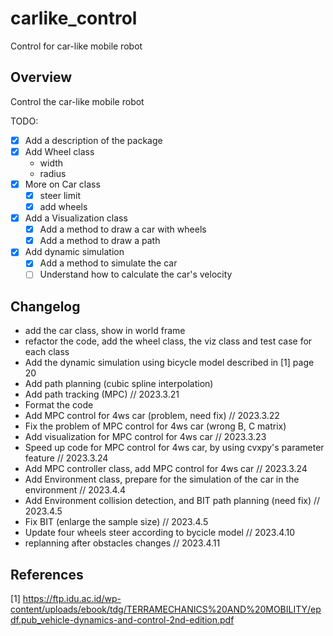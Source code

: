 # carlike_control
Control for car-like mobile robot

## Overview

Control the car-like mobile robot

TODO:

- [x] Add a description of the package
- [x] Add Wheel class
  - width
  - radius
- [x] More on Car class
  - [x] steer limit
  - [x] add wheels
- [x] Add a Visualization class
  - [x] Add a method to draw a car with wheels
  - [x] Add a method to draw a path
- [x] Add dynamic simulation
  - [x] Add a method to simulate the car
  - [ ] Understand how to calculate the car's velocity

## Changelog

* add the car class, show in world frame
* refactor the code, add the wheel class, the viz class and test case for each class
* Add the dynamic simulation using bicycle model described in [1] page 20
* Add path planning (cubic spline interpolation)
* Add path tracking (MPC) // 2023.3.21
* Format the code
* Add MPC control for 4ws car (problem, need fix) // 2023.3.22
* Fix the problem of MPC control for 4ws car (wrong B, C matrix) 
* Add visualization for MPC control for 4ws car // 2023.3.23
* Speed up code for MPC control for 4ws car, by using cvxpy's parameter feature // 2023.3.24
* Add MPC controller class, add MPC control for 4ws car // 2023.3.24
* Add Environment class, prepare for the simulation of the car in the environment // 2023.4.4
* Add Environment collision detection, and BIT path planning (need fix) // 2023.4.5
* Fix BIT (enlarge the sample size) // 2023.4.5
* Update four wheels steer according to bycicle model // 2023.4.10
* replanning after obstacles changes // 2023.4.11


## References

[1] https://ftp.idu.ac.id/wp-content/uploads/ebook/tdg/TERRAMECHANICS%20AND%20MOBILITY/epdf.pub_vehicle-dynamics-and-control-2nd-edition.pdf
